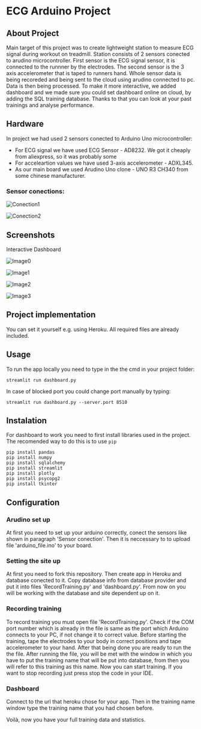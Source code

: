 # ECG Arduino Project

## About Project

Main target of this project was to create lightweight station to measure ECG signal during workout on treadmill.
Station consists of 2 sensors conected to arudino microcontroller. First sensor is the ECG signal sensor, it is connected to the runnner
by the electrodes. The second sensor is the 3 axis accelerometer that is taped to runners hand. 
Whole sensor data is being recoreded and being sent to the cloud using arudino connected to pc. Data is then being processed.
To make it more interactive, we added dashboard and we made sure you could set dashboard online on cloud, by adding the SQL training database.
Thanks to that you can look at your past trainings and analyse performance.


## Hardware

In project we had used 2 sensors conected to Arduino Uno microcontroller:
 - For ECG signal we have used ECG Sensor - AD8232. We got it cheaply from aliexpress, so it was probably some 
 - For acceleartion values we have used 3-axis accelerometer - ADXL345. 
 - As our main board we used Arudino Uno clone - UNO R3 CH340 from some chinese manufacturer.

 ### Sensor conections:
 
![Conection1](https://github.com/eryk0wski/EKG_Arduino_InterfaceApp/assets/121037666/3e23f92a-dff5-4c8c-9412-5763eb34ea06)

![Conection2](https://github.com/eryk0wski/EKG_Arduino_InterfaceApp/assets/121037666/009e2b69-8761-4a1c-8097-0967fd0e6442)


## Screenshots

Interactive Dashboard

![Image0](https://github.com/eryk0wski/EKG_Arduino_InterfaceApp/assets/121037666/2983f61c-f7e5-4041-9737-5cf2917e462c)

![Image1](https://github.com/eryk0wski/EKG_Arduino_InterfaceApp/assets/121037666/6ae081b4-d1d9-4a46-98de-35d92e75847a)

![Image2](https://github.com/eryk0wski/EKG_Arduino_InterfaceApp/assets/121037666/f36a561d-cb0c-4590-aa71-4d509c55442e)

![Image3](https://github.com/eryk0wski/EKG_Arduino_InterfaceApp/assets/121037666/309a7f8c-8483-4f7a-bd44-2cbe7b5b8b58)



## Project implementation
You can set it yourself e.g. using Heroku. All required files are already included.

## Usage
To run the app locally you need to type in the the cmd in your project folder:

    streamlit run dashboard.py
 In case of blocked port you could change port manually by typing:
		
    streamlit run dashboard.py --server.port 8510

## Instalation
For dashboard to work you need to first install libraries used in the project.
The recomended way to do this is to use `pip`

    pip install pandas
    pip install numpy
    pip install sqlalchemy
    pip install streamlit
    pip install plotly
    pip install psycopg2
    pip install tkinter

 ## Configuration

 ### Arudino set up

At first you need to set up your arduino correctly, conect the sensors like shown in paragraph 'Sensor conection'.
Then it is neccessary to to upload file 'arduino_file.ino' to your board.

### Setting the site up

At first you need to fork this repository. Then create app in Heroku and database conected to it. Copy database info from database provider and put it into files 'RecordTraining.py' and 'dashboard.py'.
From now on you will be working with the database and site dependent up on it.

### Recording training

To record training you must open file 'RecordTraining.py'. Check if the COM port number which is already in the file is same as the port which Arduino connects to your PC, if not change it to correct value.
Before starting the training, tape the electrodes to your body in correct positions and tape accelerometer to your hand. After that being done you are ready to run the the file.
After running the file, you will be met with the window in which you have to put the training name that will be put into database, from then you will refer to this training as this name.
Now you can start training. If you want to stop recording just press stop the code in your IDE.

### Dashboard
Connect to the url that heroku chose for your app. Then in the training name window type the training name that you had chosen before. 

Voilà, now you have your full training data and statistics.
